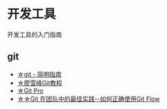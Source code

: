 # 开发工具 #

开发工具的入门指南

## git ##

- [☆git - 简明指南](http://rogerdudler.github.io/git-guide/index.zh.html)
- [☆廖雪峰Git教程](https://www.liaoxuefeng.com/wiki/0013739516305929606dd18361248578c67b8067c8c017b000)
- [☆Git Pro](https://git-scm.com/book/zh/v2)
- [☆☆Git 在团队中的最佳实践--如何正确使用Git Flow](http://www.cnblogs.com/cnblogsfans/p/5075073.html)
